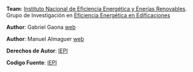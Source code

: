 **Team**: <a href="http://www.iner.gob.ec/" target="_blank">Instituto Nacional de Eficiencia Energética y Enerías Renovables</a>. <br> 
Grupo de Investigación en <a href="http://www.iner.gob.ec/" target="_blank">Eficiencia Energética en Edificaciones</a>

 **Author**: Gabriel Gaona <a href="http://gavg712.com/" target="_blank">web</a>

 **Author**: Manuel Almaguer <a href="https://github.com/manunoly" target="_blank">web</a>

 **Derechos de Autor**: <a href="https://drive.google.com/open?id=0B23Sk-n1WfF9Tm9fS0VicUtBcDBpcEF5NG1EUmxtWnpiTzVj" target="_blank">IEPI</a>
 

 **Codigo Fuente**: <a href="https://github.com/manunoly/tmy" target="_blank">IEPI</a>
 
